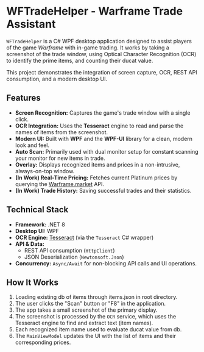 # WFTradeHelper - Warframe Trade Assistant

`WFTradeHelper` is a C# WPF desktop application designed to assist players of the game *Warframe* with in-game trading. It works by taking a screenshot of the trade window, using Optical Character Recognition (OCR) to identify the prime items, and counting their ducat value.

This project demonstrates the integration of screen capture, OCR, REST API consumption, and a modern desktop UI.

## Features

* **Screen Recognition:** Captures the game's trade window with a single click.
* **OCR Integration:** Uses the **Tesseract** engine to read and parse the names of items from the screenshot.
* **Modern UI:** Built with **WPF** and the **WPF-UI** library for a clean, modern look and feel.
* **Auto Scan:** Primarily used with dual monitor setup for constant scanning your monitor for new items in trade.
* **Overlay:** Displays recognized items and prices in a non-intrusive, always-on-top window.
* **(In Work) Real-Time Pricing:** Fetches current Platinum prices by querying the [Warframe.market](https://warframe.market/) API.
* **(In Work) Trade History:** Saving successful trades and their statistics.
  
## Technical Stack

* **Framework:** .NET 8
* **Desktop UI:** WPF
* **OCR Engine:** [Tesseract](https://github.com/tesseract-ocr/tesseract) (via the `Tesseract` C# wrapper)
* **API & Data:**
    * REST API consumption (`HttpClient`)
    * JSON Deserialization (`Newtonsoft.Json`)
* **Concurrency:** `Async/Await` for non-blocking API calls and UI operations.

## How It Works

1.  Loading existing db of items through items.json in root directory.
2.  The user clicks the "Scan" button or "F8" in the application.
3.  The app takes a small screenshot of the primary display.
4.  The screenshot is processed by the `OCR` service, which uses the Tesseract engine to find and extract text (item names).
5.  Each recognized item name used to evaluate ducat value from db.
6.  The `MainViewModel` updates the UI with the list of items and their corresponding prices.

